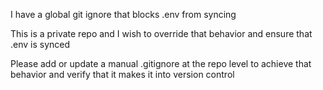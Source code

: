 I have a global git ignore that blocks .env from syncing

This is a private repo and I wish to override that behavior and ensure that .env is synced

Please add or update a manual .gitignore at the repo level to achieve that behavior and verify that it makes it into version control
